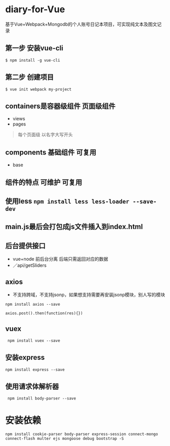 # diary-for-Vue
基于Vue+Webpack+Mongodb的个人账号日记本项目，可实现纯文本及图文记录

## 第一步 安装vue-cli
```
$ npm install -g vue-cli
```

## 第二步 创建项目
```
$ vue init webpack my-project
```

## containers是容器级组件 页面级组件
* views
* pages
> 每个页面级 以名字大写开头

## components 基础组件 可复用
* base

## 组件的特点 可维护 可复用
## 使用less `npm install less less-loader --save-dev`

## main.js最后会打包成js文件插入到index.html

## 后台提供接口
* vue+node 前后台分离 后端只需返回对应的数据
* ／api/getSliders

## axios
* 不支持跨域，不支持jsonp，如果想支持需要再安装jsonp模块，别人写的模块
```
npm install axios --save
```
```
axios.post().then(function(res){})
```

## vuex
```
 npm install vuex --save

```


## 安装express
```
npm install express --save
```

## 使用请求体解析器
```
 npm install body-parser --save

```

# 安装依赖
```
npm install cookie-parser body-parser express-session connect-mongo connect-flash multer ejs mongoose debug bootstrap -S
```
